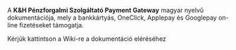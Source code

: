 A **K&H Pénzforgalmi Szolgáltató Payment Gateway** magyar nyelvű dokumentációja, mely a bankkártyás, OneClick, Applepay és Googlepay on-line fizetéseket támogatja.

Kérjük kattintson a Wiki-re a dokumentáció eléréséhez
